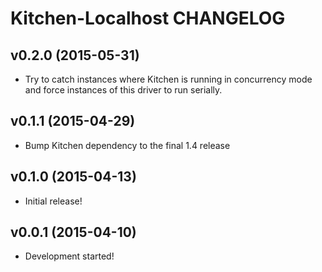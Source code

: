 Kitchen-Localhost CHANGELOG
===========================

v0.2.0 (2015-05-31)
-------------------
* Try to catch instances where Kitchen is running in concurrency mode and force
  instances of this driver to run serially.

v0.1.1 (2015-04-29)
-------------------
* Bump Kitchen dependency to the final 1.4 release

v0.1.0 (2015-04-13)
-------------------
* Initial release!

v0.0.1 (2015-04-10)
-------------------
* Development started!
